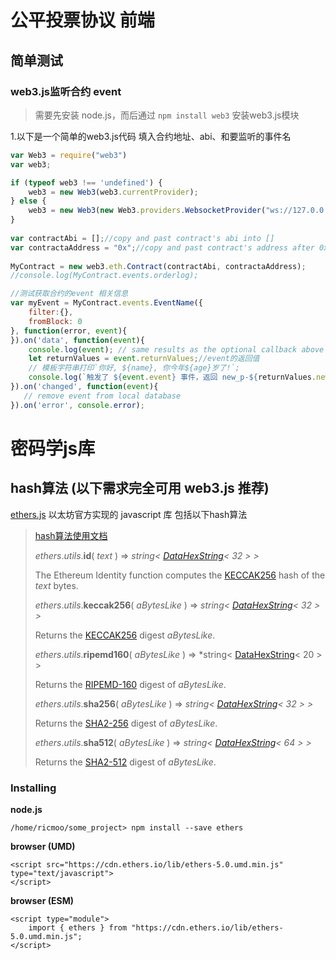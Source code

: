 # 公平投票协议 前端

## 简单测试

### web3.js监听合约 event

> 需要先安装 node.js，而后通过 `npm install web3` 安装web3.js模块

1.以下是一个简单的web3.js代码 填入合约地址、abi、和要监听的事件名

```javascript
var Web3 = require("web3")
var web3;

if (typeof web3 !== 'undefined') {
    web3 = new Web3(web3.currentProvider);
} else {
    web3 = new Web3(new Web3.providers.WebsocketProvider("ws://127.0.0.1:8545"));
}
        
var contractAbi = [];//copy and past contract's abi into []
var contractaAddress = "0x";//copy and past contract's address after 0x
        
MyContract = new web3.eth.Contract(contractAbi, contractaAddress);
//console.log(MyContract.events.orderlog);

//测试获取合约的event 相关信息
var myEvent = MyContract.events.EventName({
    filter:{},
    fromBlock: 0
}, function(error, event){
}).on('data', function(event){
    console.log(event); // same results as the optional callback above
    let returnValues = event.returnValues;//event的返回值
    // 模板字符串打印`你好, ${name}, 你今年${age}岁了!`;
    console.log(`触发了 ${event.event} 事件，返回 new_p-${returnValues.new_p}、new_g-${returnValues.new_g}、new_q-${returnValues.new_q}、new_s-${returnValues.new_s}、new_o-${returnValues.new_o}`);
}).on('changed', function(event){
   // remove event from local database
}).on('error', console.error);
```











# 密码学js库

## hash算法 (以下需求完全可用 web3.js 推荐)

[ethers.js](https://github.com/ethers-io/ethers.js) 以太坊官方实现的 javascript 库 包括以下hash算法

> [hash算法使用文档](https://docs.ethers.io/v5/api/utils/hashing/#utils-keccak256)
>
> *ethers*.*utils*.**id**( *text* ) ⇒ *string< [DataHexString](https://docs.ethers.io/v5/api/utils/bytes/#DataHexString)< 32 > >*
>
> The Ethereum Identity function computes the [KECCAK256](https://en.wikipedia.org/wiki/SHA-3) hash of the *text* bytes.
>
> 
>
> *ethers*.*utils*.**keccak256**( *aBytesLike* ) ⇒ *string< [DataHexString](https://docs.ethers.io/v5/api/utils/bytes/#DataHexString)< 32 > >*
>
> Returns the [KECCAK256](https://en.wikipedia.org/wiki/SHA-3) digest *aBytesLike*.
>
> 
>
> *ethers*.*utils*.**ripemd160**( *aBytesLike* ) ⇒ *string< [DataHexString](https://docs.ethers.io/v5/api/utils/bytes/#DataHexString)< 20 > >
>
> Returns the [RIPEMD-160](https://en.m.wikipedia.org/wiki/RIPEMD) digest of *aBytesLike*.
>
> 
>
> *ethers*.*utils*.**sha256**( *aBytesLike* ) ⇒ *string< [DataHexString](https://docs.ethers.io/v5/api/utils/bytes/#DataHexString)< 32 > >*
>
> Returns the [SHA2-256](https://en.wikipedia.org/wiki/SHA-2) digest of *aBytesLike*.
>
> 
>
> *ethers*.*utils*.**sha512**( *aBytesLike* ) ⇒ *string< [DataHexString](https://docs.ethers.io/v5/api/utils/bytes/#DataHexString)< 64 > >*
>
> Returns the [SHA2-512](https://en.wikipedia.org/wiki/SHA-2) digest of *aBytesLike*.

### Installing

**node.js**

```
/home/ricmoo/some_project> npm install --save ethers
```

**browser (UMD)**

```
<script src="https://cdn.ethers.io/lib/ethers-5.0.umd.min.js" type="text/javascript">
</script>
```

**browser (ESM)**

```
<script type="module">
    import { ethers } from "https://cdn.ethers.io/lib/ethers-5.0.umd.min.js";
</script>
```





